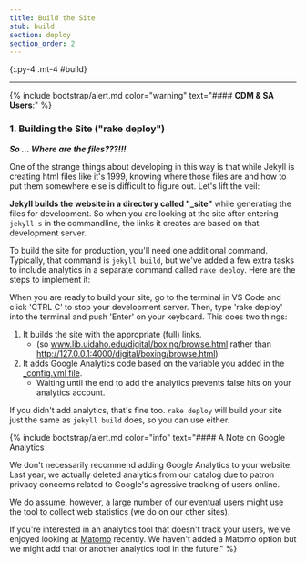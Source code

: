 ```yaml
---
title: Build the Site
stub: build
section: deploy
section_order: 2
---
```


{:.py-4 .mt-4 #build}
***

{% include bootstrap/alert.md color="warning" text="#### **CDM & SA Users**:" %}

### 1. Building the Site ("rake deploy")

***So ... Where are the files???!!!***

One of the strange things about developing in this way is that while Jekyll is creating html files like it's 1999, knowing where those files are and how to put them somewhere else is difficult to figure out. Let's lift the veil: 

**Jekyll builds the website in a directory called "_site"** while generating the files for development. So when you are looking at the site after entering `jekyll s` in the commandline, the links it creates are based on that development server. 

To build the site for production, you'll need one additional command. Typically, that command is `jekyll build`, but we've added a few extra tasks to include analytics in a separate command called `rake deploy`. Here are the steps to implement it:

When you are ready to build your site, go to the terminal in VS Code and click 'CTRL C' to stop your development server. Then, type 'rake deploy' into the terminal and push 'Enter' on your keyboard. This does two things: 

1. It builds the site with the appropriate (full) links. 
    - (so www.lib.uidaho.edu/digital/boxing/browse.html rather than http://127.0.0.1:4000/digital/boxing/browse.html)
2. It adds Google Analytics code based on the variable you added in the [_config.yml file](config.html#additional). 
    - Waiting until the end to add the analytics prevents false hits on your analytics account.

If you didn't add analytics, that's fine too. `rake deploy` will build your site just the same as `jekyll build` does, so you can use either.

{% include bootstrap/alert.md color="info" text="#### A Note on Google Analytics

We don't necessarily recommend adding Google Analytics to your website. Last year, we actually deleted analytics from our catalog due to patron privacy concerns related to Google's agressive tracking of users online. 

We do assume, however, a large number of our eventual users might use the tool to collect web statistics (we do on our other sites). 

If you're interested in an analytics tool that doesn't track your users, we've enjoyed looking at [Matomo](https://matomo.org/) recently. We haven't added a Matomo option but we might add that or another analytics tool in the future."  %}